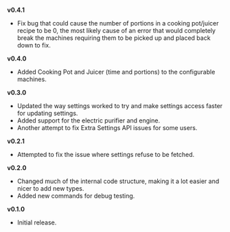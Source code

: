 **v0.4.1**
* Fix bug that could cause the number of portions in a cooking pot/juicer recipe to be 0, the most likely cause of an error that would completely break the machines requiring them to be picked up and placed back down to fix.

**v0.4.0**
* Added Cooking Pot and Juicer (time and portions) to the configurable machines.

**v0.3.0**
* Updated the way settings worked to try and make settings access faster for updating settings.
* Added support for the electric purifier and engine.
* Another attempt to fix Extra Settings API issues for some users.

**v0.2.1**
* Attempted to fix the issue where settings refuse to be fetched.

**v0.2.0**
* Changed much of the internal code structure, making it a lot easier and nicer to add new types.
* Added new commands for debug testing.

**v0.1.0**
* Initial release.
